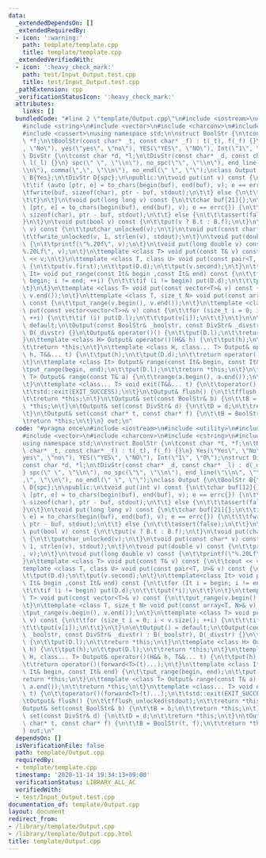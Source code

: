 ```yaml
---
data:
  _extendedDependsOn: []
  _extendedRequiredBy:
  - icon: ':warning:'
    path: template/template.cpp
    title: template/template.cpp
  _extendedVerifiedWith:
  - icon: ':heavy_check_mark:'
    path: test/Input_Output.test.cpp
    title: test/Input_Output.test.cpp
  _pathExtension: cpp
  _verificationStatusIcon: ':heavy_check_mark:'
  attributes:
    links: []
  bundledCode: "#line 2 \"template/Output.cpp\"\n#include <iostream>\n#include <utility>\n\
    #include <string>\n#include <vector>\n#include <charconv>\n#include <cstring>\n\
    #include <cassert>\nusing namespace std;\n\nstruct BoolStr {\n\tconst char *t,\
    \ *f;\n\tBoolStr(const char* _t, const char* _f) : t(_t), f(_f) {}\n} Yes(\"Yes\"\
    , \"No\"), yes(\"yes\", \"no\"), YES(\"YES\", \"NO\"), Int(\"1\", \"0\");\nstruct\
    \ DivStr {\n\tconst char *d, *l;\n\tDivStr(const char* _d, const char* _l) : d(_d),\
    \ l(_l) {}\n} spc(\" \", \"\\n\"), no_spc(\"\", \"\\n\"), end_line(\"\\n\", \"\
    \\n\"), comma(\",\", \"\\n\"), no_endl(\" \", \"\");\nclass Output {\n\tBoolStr\
    \ B{Yes};\n\tDivStr D{spc};\n\npublic:\n\tvoid put(int v) const {\n\t\tchar buf[12]{};\n\
    \t\tif (auto [ptr, e] = to_chars(begin(buf), end(buf), v); e == errc{}) {\n\t\t\
    \tfwrite(buf, sizeof(char), ptr - buf, stdout);\n\t\t} else {\n\t\t\tassert(false);\n\
    \t\t}\n\t}\n\tvoid put(long long v) const {\n\t\tchar buf[21]{};\n\t\tif (auto\
    \ [ptr, e] = to_chars(begin(buf), end(buf), v); e == errc{}) {\n\t\t\tfwrite(buf,\
    \ sizeof(char), ptr - buf, stdout);\n\t\t} else {\n\t\t\tassert(false);\n\t\t\
    }\n\t}\n\tvoid put(bool v) const {\n\t\tput(v ? B.t : B.f);\n\t}\n\tvoid put(char\
    \ v) const {\n\t\tputchar_unlocked(v);\n\t}\n\tvoid put(const char* v) const {\n\
    \t\tfwrite_unlocked(v, 1, strlen(v), stdout);\n\t}\n\tvoid put(double v) const\
    \ {\n\t\tprintf(\"%.20f\", v);\n\t}\n\tvoid put(long double v) const {\n\t\tprintf(\"\
    %.20Lf\", v);\n\t}\n\ttemplate <class T> void put(const T& v) const {\n\t\tcout\
    \ << v;\n\t}\n\ttemplate <class T, class U> void put(const pair<T, U>& v) const\
    \ {\n\t\tput(v.first);\n\t\tput(D.d);\n\t\tput(v.second);\n\t}\n\ttemplate<class\
    \ It> void put_range(const It& begin ,const It& end) const {\n\t\tfor (It i =\
    \ begin; i != end; ++i) {\n\t\t\tif (i != begin) put(D.d);\n\t\t\tput(*i);\n\t\
    \t}\n\t}\n\ttemplate <class T> void put(const vector<T>& v) const {\n\t\tput_range(v.begin(),\
    \ v.end());\n\t}\n\ttemplate <class T, size_t N> void put(const array<T, N>& v)\
    \ const {\n\t\tput_range(v.begin(), v.end());\n\t}\n\ttemplate <class T> void\
    \ put(const vector<vector<T>>& v) const {\n\t\tfor (size_t i = 0; i < v.size();\
    \ ++i) {\n\t\t\tif (i) put(D.l);\n\t\t\tput(v[i]);\n\t\t}\n\t}\n\n\tOutput() =\
    \ default;\n\tOutput(const BoolStr& _boolstr, const DivStr& _divstr) : B(_boolstr),\
    \ D(_divstr) {}\n\tOutput& operator()() {\n\t\tput(D.l);\n\t\treturn *this;\n\t\
    }\n\ttemplate <class H> Output& operator()(H&& h) {\n\t\tput(h);\n\t\tput(D.l);\n\
    \t\treturn *this;\n\t}\n\ttemplate <class H, class... T> Output& operator()(H&&\
    \ h, T&&... t) {\n\t\tput(h);\n\t\tput(D.d);\n\t\treturn operator()(forward<T>(t)...);\n\
    \t}\n\ttemplate <class It> Output& range(const It& begin, const It& end) {\n\t\
    \tput_range(begin, end);\n\t\tput(D.l);\n\t\treturn *this;\n\t}\n\ttemplate <class\
    \ T> Output& range(const T& a) {\n\t\trange(a.begin(), a.end());\n\t\treturn *this;\n\
    \t}\n\ttemplate <class... T> void exit(T&&... t) {\n\t\toperator()(forward<T>(t)...);\n\
    \t\tstd::exit(EXIT_SUCCESS);\n\t}\n\tOutput& flush() {\n\t\tfflush_unlocked(stdout);\n\
    \t\treturn *this;\n\t}\n\tOutput& set(const BoolStr& b) {\n\t\tB = b;\n\t\treturn\
    \ *this;\n\t}\n\tOutput& set(const DivStr& d) {\n\t\tD = d;\n\t\treturn *this;\n\
    \t}\n\tOutput& set(const char* t, const char* f) {\n\t\tB = BoolStr(t, f);\n\t\
    \treturn *this;\n\t}\n} out;\n"
  code: "#pragma once\n#include <iostream>\n#include <utility>\n#include <string>\n\
    #include <vector>\n#include <charconv>\n#include <cstring>\n#include <cassert>\n\
    using namespace std;\n\nstruct BoolStr {\n\tconst char *t, *f;\n\tBoolStr(const\
    \ char* _t, const char* _f) : t(_t), f(_f) {}\n} Yes(\"Yes\", \"No\"), yes(\"\
    yes\", \"no\"), YES(\"YES\", \"NO\"), Int(\"1\", \"0\");\nstruct DivStr {\n\t\
    const char *d, *l;\n\tDivStr(const char* _d, const char* _l) : d(_d), l(_l) {}\n\
    } spc(\" \", \"\\n\"), no_spc(\"\", \"\\n\"), end_line(\"\\n\", \"\\n\"), comma(\"\
    ,\", \"\\n\"), no_endl(\" \", \"\");\nclass Output {\n\tBoolStr B{Yes};\n\tDivStr\
    \ D{spc};\n\npublic:\n\tvoid put(int v) const {\n\t\tchar buf[12]{};\n\t\tif (auto\
    \ [ptr, e] = to_chars(begin(buf), end(buf), v); e == errc{}) {\n\t\t\tfwrite(buf,\
    \ sizeof(char), ptr - buf, stdout);\n\t\t} else {\n\t\t\tassert(false);\n\t\t\
    }\n\t}\n\tvoid put(long long v) const {\n\t\tchar buf[21]{};\n\t\tif (auto [ptr,\
    \ e] = to_chars(begin(buf), end(buf), v); e == errc{}) {\n\t\t\tfwrite(buf, sizeof(char),\
    \ ptr - buf, stdout);\n\t\t} else {\n\t\t\tassert(false);\n\t\t}\n\t}\n\tvoid\
    \ put(bool v) const {\n\t\tput(v ? B.t : B.f);\n\t}\n\tvoid put(char v) const\
    \ {\n\t\tputchar_unlocked(v);\n\t}\n\tvoid put(const char* v) const {\n\t\tfwrite_unlocked(v,\
    \ 1, strlen(v), stdout);\n\t}\n\tvoid put(double v) const {\n\t\tprintf(\"%.20f\"\
    , v);\n\t}\n\tvoid put(long double v) const {\n\t\tprintf(\"%.20Lf\", v);\n\t\
    }\n\ttemplate <class T> void put(const T& v) const {\n\t\tcout << v;\n\t}\n\t\
    template <class T, class U> void put(const pair<T, U>& v) const {\n\t\tput(v.first);\n\
    \t\tput(D.d);\n\t\tput(v.second);\n\t}\n\ttemplate<class It> void put_range(const\
    \ It& begin ,const It& end) const {\n\t\tfor (It i = begin; i != end; ++i) {\n\
    \t\t\tif (i != begin) put(D.d);\n\t\t\tput(*i);\n\t\t}\n\t}\n\ttemplate <class\
    \ T> void put(const vector<T>& v) const {\n\t\tput_range(v.begin(), v.end());\n\
    \t}\n\ttemplate <class T, size_t N> void put(const array<T, N>& v) const {\n\t\
    \tput_range(v.begin(), v.end());\n\t}\n\ttemplate <class T> void put(const vector<vector<T>>&\
    \ v) const {\n\t\tfor (size_t i = 0; i < v.size(); ++i) {\n\t\t\tif (i) put(D.l);\n\
    \t\t\tput(v[i]);\n\t\t}\n\t}\n\n\tOutput() = default;\n\tOutput(const BoolStr&\
    \ _boolstr, const DivStr& _divstr) : B(_boolstr), D(_divstr) {}\n\tOutput& operator()()\
    \ {\n\t\tput(D.l);\n\t\treturn *this;\n\t}\n\ttemplate <class H> Output& operator()(H&&\
    \ h) {\n\t\tput(h);\n\t\tput(D.l);\n\t\treturn *this;\n\t}\n\ttemplate <class\
    \ H, class... T> Output& operator()(H&& h, T&&... t) {\n\t\tput(h);\n\t\tput(D.d);\n\
    \t\treturn operator()(forward<T>(t)...);\n\t}\n\ttemplate <class It> Output& range(const\
    \ It& begin, const It& end) {\n\t\tput_range(begin, end);\n\t\tput(D.l);\n\t\t\
    return *this;\n\t}\n\ttemplate <class T> Output& range(const T& a) {\n\t\trange(a.begin(),\
    \ a.end());\n\t\treturn *this;\n\t}\n\ttemplate <class... T> void exit(T&&...\
    \ t) {\n\t\toperator()(forward<T>(t)...);\n\t\tstd::exit(EXIT_SUCCESS);\n\t}\n\
    \tOutput& flush() {\n\t\tfflush_unlocked(stdout);\n\t\treturn *this;\n\t}\n\t\
    Output& set(const BoolStr& b) {\n\t\tB = b;\n\t\treturn *this;\n\t}\n\tOutput&\
    \ set(const DivStr& d) {\n\t\tD = d;\n\t\treturn *this;\n\t}\n\tOutput& set(const\
    \ char* t, const char* f) {\n\t\tB = BoolStr(t, f);\n\t\treturn *this;\n\t}\n\
    } out;\n"
  dependsOn: []
  isVerificationFile: false
  path: template/Output.cpp
  requiredBy:
  - template/template.cpp
  timestamp: '2020-11-14 19:34:13+09:00'
  verificationStatus: LIBRARY_ALL_AC
  verifiedWith:
  - test/Input_Output.test.cpp
documentation_of: template/Output.cpp
layout: document
redirect_from:
- /library/template/Output.cpp
- /library/template/Output.cpp.html
title: template/Output.cpp
---
```

